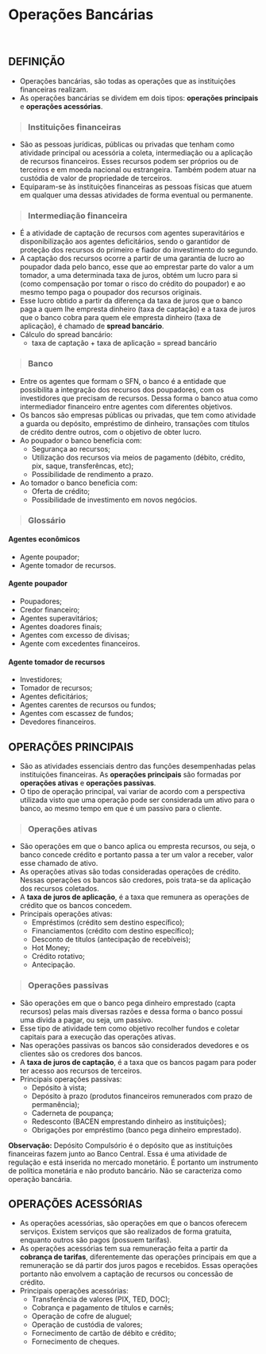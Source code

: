 # Operações Bancárias

<br>

## DEFINIÇÃO
* Operações bancárias, são todas as operações que as instituições financeiras realizam.
* As operações bancárias se dividem em dois tipos: **operações principais** e **operações acessórias**.

> ### Instituições financeiras
* São as pessoas jurídicas, públicas ou privadas que tenham como atividade principal ou acessória a coleta, intermediação ou a aplicação de recursos financeiros. Esses recursos podem ser próprios ou de terceiros e em moeda nacional ou estrangeira. Também podem atuar na custódia de valor de propriedade de terceiros.
* Equiparam-se às instituições financeiras as pessoas físicas que atuem em qualquer uma dessas atividades de forma eventual ou permanente.

> ### Intermediação financeira
* É a atividade de captação de recursos com agentes superavitários e disponibilização aos agentes deficitários, sendo o garantidor de proteção dos recursos do primeiro e fiador do investimento do segundo. 
* A captação dos recursos ocorre a partir de uma garantia de lucro ao poupador dada pelo banco, esse que ao emprestar parte do valor a um tomador, a uma determinada taxa de juros, obtém um lucro para si (como compensação por tomar o risco do crédito do poupador) e ao mesmo tempo paga o poupador dos recursos originais.
* Esse lucro obtido a partir da diferença da taxa de juros que o banco paga a quem lhe empresta dinheiro (taxa de captação) e a taxa de juros que o banco cobra para quem ele empresta dinheiro (taxa de aplicação), é chamado de **spread bancário**.
* Cálculo do spread bancário:
  - taxa de captação + taxa de aplicação = spread bancário

> ### Banco
* Entre os agentes que formam o SFN, o banco é a entidade que possibilita a integração dos recursos dos poupadores, com os investidores que precisam de recursos. Dessa forma o banco atua como intermediador financeiro entre agentes com diferentes objetivos.
* Os bancos são empresas públicas ou privadas, que tem como atividade a guarda ou depósito, empréstimo de dinheiro, transações com títulos de crédito dentre outros, com o objetivo de obter lucro.
* Ao poupador o banco beneficia com:
  - Segurança ao recursos;
  - Utilização dos recursos via meios de pagamento (débito, crédito, pix, saque, transferêncas, etc);
  - Possibilidade de rendimento a prazo.
* Ao tomador o banco beneficia com:
  - Oferta de crédito;
  - Possibilidade de investimento em novos negócios.

> ### Glossário

#### Agentes econômicos
* Agente poupador;
* Agente tomador de recursos.

#### Agente poupador
* Poupadores;
* Credor financeiro;
* Agentes superavitários;
* Agentes doadores finais;
* Agentes com excesso de divisas;
* Agente com excedentes financeiros.

#### Agente tomador de recursos
* Investidores;
* Tomador de recursos;
* Agentes deficitários;
* Agentes carentes de recursos ou fundos;
* Agentes com escassez de fundos;
* Devedores financeiros.

## OPERAÇÕES PRINCIPAIS
* São as atividades essenciais dentro das funções desempenhadas pelas instituições financeiras. As **operações principais** são formadas por **operações ativas** e **operações passivas**.
* O tipo de operação principal, vai variar de acordo com a perspectiva utilizada visto que uma operação pode ser considerada um ativo para o banco, ao mesmo tempo em que é um passivo para o cliente.

> ### Operações ativas
* São operações em que o banco aplica ou empresta recursos, ou seja, o banco concede crédito e portanto passa a ter um valor a receber, valor esse chamado de ativo. 
* As operações ativas são todas consideradas operações de crédito. Nessas operações os bancos são credores, pois trata-se da aplicação dos recursos coletados.
* A **taxa de juros de aplicação**, é a taxa que remunera as operações de crédito que os bancos concedem.
* Principais operações ativas:
  - Empréstimos (crédito sem destino específico);
  - Financiamentos (crédito com destino específico);
  - Desconto de títulos (antecipação de recebíveis);
  - Hot Money;
  - Crédito rotativo;
  - Antecipação.

> ### Operações passivas
* São operações em que o banco pega dinheiro emprestado (capta recursos) pelas mais diversas razões e dessa forma o banco possui uma dívida a pagar, ou seja, um passivo.
* Esse tipo de atividade tem como objetivo recolher fundos e coletar capitais para a execução das operações ativas.
* Nas operações passivas os bancos são considerados devedores e os clientes são os credores dos bancos.
* A **taxa de juros de captação**, é a taxa que os bancos pagam para poder ter acesso aos recursos de terceiros.
* Principais operações passivas:
  - Depósito à vista;
  - Depósito à prazo (produtos financeiros remunerados com prazo de permanência);
  - Caderneta de poupança;
  - Redesconto (BACEN emprestando dinheiro as instituições);
  - Obrigações por empréstimo (banco pega dinheiro emprestado).

**Observação:** Depósito Compulsório é o depósito que as instituições financeiras fazem junto ao Banco Central. Essa é uma atividade de regulação e está inserida no mercado monetário. É portanto um instrumento de política monetária e não produto bancário. Não se caracteriza como operação bancária.

## OPERAÇÕES ACESSÓRIAS
* As operações acessórias, são operações em que o bancos oferecem serviços. Existem serviços que são realizados de forma gratuita, enquanto outros são pagos (possuem tarifas). 
* As operações acessórias tem sua remuneração feita a partir da **cobrança de tarifas**, diferentemente das operações principais em que a remuneração se dá partir dos juros pagos e recebidos. Essas operações portanto não envolvem a captação de recursos ou concessão de crédito.
* Principais operações acessórias:
  - Transferência de valores (PIX, TED, DOC);
  - Cobrança e pagamento de títulos e carnês;
  - Operação de cofre de aluguel;
  - Operação de custódia de valores;
  - Fornecimento de cartão de débito e crédito;
  - Fornecimento de cheques.